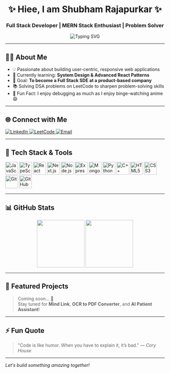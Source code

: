 <h1 align="center">✨ Hiee, I am Shubham Rajapurkar ✨</h1>
<h3 align="center">Full Stack Developer | MERN Stack Enthusiast | Problem Solver</h3>

<p align="center">
  <img src="https://readme-typing-svg.herokuapp.com?font=Fira+Code&size=22&pause=1000&center=true&vCenter=true&width=435&lines=Transforming+ideas+into+code...; React+%7C+Next.js+%7C+Node.js+%7C+MongoDB;Striving+to+craft+better+UIs+every+day!+" alt="Typing SVG" />
</p>

---

## 👨‍💻 About Me

- 💡 Passionate about building user-centric, responsive web applications  
- 🔭 Currently learning: **System Design & Advanced React Patterns**  
- 🎯 Goal: **To become a Full Stack SDE at a product-based company**  
- 📚 Solving DSA problems on LeetCode to sharpen problem-solving skills  
- 📖 Fun Fact: I enjoy debugging as much as I enjoy binge-watching anime 😄

---

## 🌐 Connect with Me

<p align="left">
  <a href="https://www.linkedin.com/in/shubhamrajapurkar/" target="_blank">
    <img src="https://img.shields.io/badge/LinkedIn-%230077B5.svg?&style=for-the-badge&logo=linkedin&logoColor=white" alt="LinkedIn"/>
  </a>
  <a href="https://leetcode.com/u/_shubham_22/" target="_blank">
    <img src="https://img.shields.io/badge/LeetCode-%23FFA116.svg?&style=for-the-badge&logo=leetcode&logoColor=black" alt="LeetCode"/>
  </a>
  <a href="mailto:shubhamrajapurkar22@gmail.com">
    <img src="https://img.shields.io/badge/Gmail-D14836?style=for-the-badge&logo=gmail&logoColor=white" alt="Email"/>
  </a>
</p>

---

## 🚀 Tech Stack & Tools

<div align="left">
  <img src="https://cdn.jsdelivr.net/gh/devicons/devicon/icons/javascript/javascript-original.svg" height="40" alt="JavaScript" />
  <img src="https://cdn.jsdelivr.net/gh/devicons/devicon/icons/typescript/typescript-original.svg" height="40" alt="TypeScript" />
  <img src="https://cdn.jsdelivr.net/gh/devicons/devicon/icons/react/react-original.svg" height="40" alt="React" />
  <img src="https://cdn.jsdelivr.net/gh/devicons/devicon/icons/nextjs/nextjs-original.svg" height="40" alt="Next.js" />
  <img src="https://cdn.jsdelivr.net/gh/devicons/devicon/icons/nodejs/nodejs-original.svg" height="40" alt="Node.js" />
  <img src="https://cdn.jsdelivr.net/gh/devicons/devicon/icons/express/express-original.svg" height="40" alt="Express.js" />
  <img src="https://cdn.jsdelivr.net/gh/devicons/devicon/icons/mongodb/mongodb-original.svg" height="40" alt="MongoDB" />
  <img src="https://cdn.jsdelivr.net/gh/devicons/devicon/icons/python/python-original.svg" height="40" alt="Python" />
  <img src="https://cdn.jsdelivr.net/gh/devicons/devicon/icons/cplusplus/cplusplus-original.svg" height="40" alt="C++" />
  <img src="https://cdn.jsdelivr.net/gh/devicons/devicon/icons/html5/html5-original.svg" height="40" alt="HTML5" />
  <img src="https://cdn.jsdelivr.net/gh/devicons/devicon/icons/css3/css3-original.svg" height="40" alt="CSS3" />
  <img src="https://cdn.jsdelivr.net/gh/devicons/devicon/icons/git/git-original.svg" height="40" alt="Git" />
  <img src="https://cdn.jsdelivr.net/gh/devicons/devicon/icons/github/github-original.svg" height="40" alt="GitHub" />
</div>

---

## 📊 GitHub Stats

<div align="center">
  <img src="https://github-readme-stats.vercel.app/api?username=shubhamrajapurkar&show_icons=true&theme=dracula&count_private=true&hide_border=false" height="150" />
  <img src="https://github-readme-stats.vercel.app/api/top-langs/?username=shubhamrajapurkar&layout=compact&langs_count=6&theme=dracula&hide_border=false" height="150" />
</div>

---

## 🧩 Featured Projects

> Coming soon... 👀  
> Stay tuned for **Mind Link**, **OCR to PDF Converter**, and **AI Patient Assistant**!

---

## ⚡ Fun Quote

> "Code is like humor. When you have to explain it, it’s bad." — *Cory House*

---

*Let's build something amazing together!*
